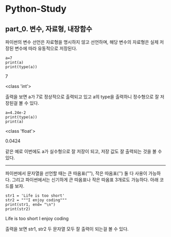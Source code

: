 # Python-Study
## part_0. 변수, 자료형, 내장함수

파이썬의 변수 선언은 자료형을 명시하지 않고 선언하며, 해당 변수의 자료형은 실제 저장된 변수에 따라 유동적으로 저장된다.

    a=7
    print(a)
    print(type(a))
7

<class 'int'>

출력을 보면 a가 7로 정상적으로 출력되고 있고 a의 type을 출력하니 정수형으로 잘 저장된걸 볼 수 있다.

    a=4.24e-2
    print(type(a))
    print(a)
<class 'float'>

0.0424

같은 예로 이번에도 a가 실수형으로 잘 저장이 되고, 저장 값도 잘 출력되는 것을 볼 수 있다. 

---
파이썬에서 문자열을 선언할 때는 큰 따옴표(""), 작은 따옴표('') 둘 다 사용이 가능하다. 그리고 파이썬에서는 신기하게 큰 따옴표나 작은 따옴표 3개로도 가능하다. 아래 코드를 보자.

    str1 = 'Life is too short'
    str2 = """I enjoy coding"""
    print(str1, end= "\n")
    print(str2)
Life is too short
I enjoy coding

출력을 보면 str1, str2 두 문자열 모두 잘 출력이 되는걸 볼 수 있다.

